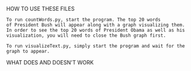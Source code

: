 HOW TO USE THESE FILES

	To run countWords.py, start the program. The top 20 words
	of President Bush will appear along with a graph visualizing them.
	In order to see the top 20 words of President Obama as well as his
	visualization, you will need to close the Bush graph first.
	
	To run visualizeText.py, simply start the program and wait for the
	graph to appear.
	
WHAT DOES AND DOESN'T WORK
